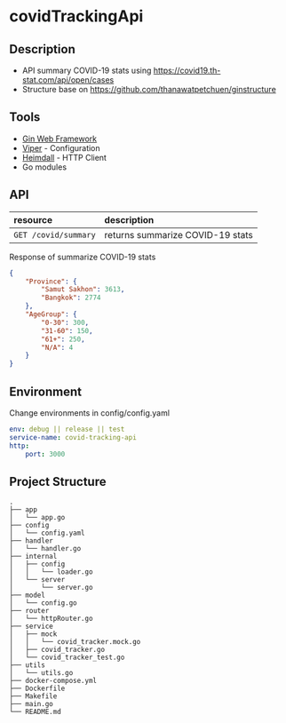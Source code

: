 # covidTrackingApi

## Description

-   API summary COVID-19 stats using https://covid19.th-stat.com/api/open/cases
-   Structure base on https://github.com/thanawatpetchuen/ginstructure

## Tools

-   [Gin Web Framework](https://github.com/gin-gonic/gin)
-   [Viper](https://github.com/spf13/viper) - Configuration
-   [Heimdall](https://github.com/gojek/heimdall) - HTTP Client
-   Go modules

## API

| resource             | description                      |
| :------------------- | :------------------------------- |
| `GET /covid/summary` | returns summarize COVID-19 stats |

Response of summarize COVID-19 stats

```json
{
	"Province": {
		"Samut Sakhon": 3613,
		"Bangkok": 2774
	},
	"AgeGroup": {
		"0-30": 300,
		"31-60": 150,
		"61+": 250,
		"N/A": 4
	}
}
```

## Environment

Change environments in config/config.yaml

```yaml
env: debug || release || test
service-name: covid-tracking-api
http:
    port: 3000
```

## Project Structure

    .
    ├── app
    │   └── app.go
    ├── config
    │   └── config.yaml
    ├── handler
    │   └── handler.go
    ├── internal
    │   ├── config
    │   │   └── loader.go
    │   └── server
    │       └── server.go
    ├── model
    │   └── config.go
    ├── router
    │   └── httpRouter.go
    ├── service
    │   ├── mock
    │   │   └── covid_tracker.mock.go
    │   ├── covid_tracker.go
    │   └── covid_tracker_test.go
    ├── utils
    │   └── utils.go
    ├── docker-compose.yml
    ├── Dockerfile
    ├── Makefile
    ├── main.go
    └── README.md
